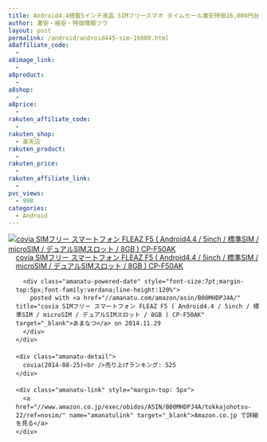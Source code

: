 ```yaml
---
title: Android4.4搭載5インチ液晶 SIMフリースマホ タイムセール激安特価16,000円台！送料無料！
author: 激安・格安・特価情報ツウ
layout: post
permalink: /android/android445-sim-16000.html
a8affiliate_code:
  -
a8image_link:
  -
a8product:
  -
a8shop:
  -
a8price:
  -
rakuten_affiliate_code:
  -
rakuten_shop:
  - 楽天店
rakuten_product:
  -
rakuten_price:
  -
rakuten_affiliate_link:
  -
pvc_views:
  - 998
categories:
  - Android
---
```

<div class="amanatu-box" style="margin-bottom:0px;">
  <div class="amanatu-image" style="float:left;">
    <a href="//www.amazon.co.jp/exec/obidos/ASIN/B00MHDPJ4A/tokkajohotsu-22/ref=nosim/" name="amanatulink" target="_blank"><img src="//i1.wp.com/ecx.images-amazon.com/images/I/41X6as-BieL._SL160_.jpg?w=546" alt="covia SIMフリー スマートフォン FLEAZ F5 ( Android4.4 / 5inch / 標準SIM / microSIM / デュアルSIMスロット / 8GB ) CP-F50AK" style="border: none;" data-recalc-dims="1" /></a>
  </div>

  <div class="amanatu-info" style="float:left;margin-left:15px;line-height:120%">
    <div class="amanatu-name" style="margin-bottom:10px;line-height:120%">
      <a href="//www.amazon.co.jp/exec/obidos/ASIN/B00MHDPJ4A/tokkajohotsu-22/ref=nosim/" name="amanatulink" target="_blank">covia SIMフリー スマートフォン FLEAZ F5 ( Android4.4 / 5inch / 標準SIM / microSIM / デュアルSIMスロット / 8GB ) CP-F50AK</a>

      <div class="amanatu-powered-date" style="font-size:7pt;margin-top:5px;font-family:verdana;line-height:120%">
        posted with <a href="//amanatu.com/amazon/asin/B00MHDPJ4A/" title="covia SIMフリー スマートフォン FLEAZ F5 ( Android4.4 / 5inch / 標準SIM / microSIM / デュアルSIMスロット / 8GB ) CP-F50AK" target="_blank">あまなつ</a> on 2014.11.29
      </div>
    </div>

    <div class="amanatu-detail">
      covia(2014-08-25)<br />売り上げランキング: 525
    </div>

    <div class="amanatu-link" style="margin-top: 5px">
      <a href="//www.amazon.co.jp/exec/obidos/ASIN/B00MHDPJ4A/tokkajohotsu-22/ref=nosim/" name="amanatulink" target="_blank">Amazon.co.jp で詳細を見る</a>
    </div>
  </div>

  <div class="amanatu-footer" style="clear: left">
  </div>
</div>